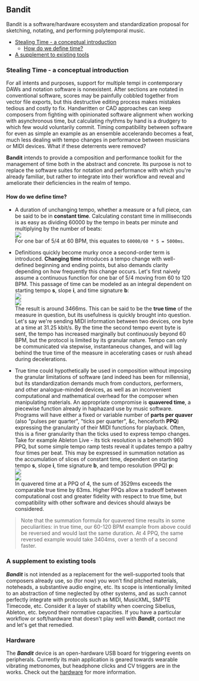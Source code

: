 ## Bandit
Bandit is a software/hardware ecosystem and standardization proposal for sketching, notating, and performing polytemporal music.

- [Stealing Time - a conceptual introduction](#stealing-time-a-conceptual-introduction)
    - [How do we define time?](#how-do-we-define-time) 
- [A supplement to existing tools](#a-supplement-to-existing-tools)

### Stealing Time - a conceptual introduction
For all intents and purposes, support for multiple tempi in contemporary DAWs and notation software is nonexistent. After sections are notated in conventional software, scores may be painfully cobbled together from vector file exports, but this destructive editing process makes mistakes tedious and costly to fix. Handwritten or CAD approaches can keep composers from fighting with opinionated software alignment when working with asynchronous time, but calculating rhythms by hand is a drudgery to which few would voluntarily commit. Timing compatibility between software for even as simple an example as an ensemble accelerando becomes a feat, much less dealing with tempo changes in performance between musicians or MIDI devices. What if these deterrents were removed?<br>

**Bandit** intends to provide a composition and performance toolkit for the management of time both in the abstract and concrete. Its purpose is not to replace the software suites for notation and performance with which you're already familiar, but rather to integrate into their workflow and reveal and ameliorate their deficiencies in the realm of tempo.

#### How do we define time?
- A duration of unchanging tempo, whether a measure or a full piece, can be said to be in __constant time__. Calculating constant time in milliseconds is as easy as dividing 60000 by the tempo in beats per minute and multiplying by the number of beats:<br>
<img src="https://render.githubusercontent.com/render/math?math=\delta=60000/t*b"><br>
For one bar of 5/4 at 60 BPM, this equates to `60000/60 * 5 = 5000ms`.

- Definitions quickly become murky once a second-order term is introduced. __Changing time__ introduces a tempo change with well-defined beginning and ending points, but also demands clarity depending on how frequently this change occurs. Let's first naively assume a continuous function for one bar of 5/4 moving from 60 to 120 BPM. This passage of time can be modeled as an integral dependent on starting tempo __s__, slope __i__, and time signature __b__:<br>
<img src="https://render.githubusercontent.com/render/math?math=\int_{0}^{b} 60000/(ix/b+s) dx"><br>
<img src="https://render.githubusercontent.com/render/math?math=\int_{0}^{b} 60000/((120-60)x/b+60) dx=3465.7"><br>
The result is around 3466ms. This can be said to be the __true time__ of the measure in question, but its usefulness is quickly brought into question. Let's say we're sending MIDI information between two devices, one byte at a time at 31.25 kbit/s. By the time the second tempo event byte is sent, the tempo has increased marginally but continuously beyond 60 BPM, but the protocol is limited by its granular nature. Tempo can only be communicated via stepwise, instantaneous changes, and will lag behind the true time of the measure in accelerating cases or rush ahead during decelerations.

- True time could hypothetically be used in composition without imposing the granular limitations of software (and indeed has been for millennia), but its standardization demands much from conductors, performers, and other analogue-minded devices, as well as an inconvenient computational and mathematical overhead for the composer when manipulating materials. An appropriate compromise is __quavered time__, a piecewise function already in haphazard use by music software. Programs will have either a fixed or variable number of __parts per quaver__ (also "pulses per quarter", "ticks per quarter", &c, henceforth **PPQ**) expressing the granularity of their MIDI functions for playback. Often, this is a finer granularity than the ticks used to express tempo changes. Take for example Ableton Live - its tick resolution is a behemoth 960 PPQ, but some simple tempo ramp tests reveal it updates tempo a paltry four times per beat. This may be expressed in summation notation as the accumulation of slices of constant time, dependent on starting tempo __s__, slope __i__, time signature __b__, and tempo resolution (PPQ) __p__:<br>
<img src="https://render.githubusercontent.com/render/math?math=$$\sum_{t=0}^{b*p-1} 60000/p/(s + it/(b*p))$$"><br>
<img src="https://render.githubusercontent.com/render/math?math=$$\sum_{t=0}^{5*4-1} 60000/p/(60 + 60t/(5*4)) \approx 3529.02$$"><br>
In quavered time at a PPQ of 4, the sum of 3529ms exceeds the comparable true time by 63ms. Higher PPQs allow a tradeoff between computational cost and greater fidelity with respect to true time, but compatibility with other software and devices should always be considered.

>Note that the summation formula for quavered time results in some peculiarities: in true time, our 60-120 BPM example from above could be reversed and would last the same duration. At 4 PPQ, the same reversed example would take 3404ms, over a tenth of a second faster.

### A supplement to existing tools

***Bandit*** is not intended as a replacement for the well-supported tools that composers already use, so (for now) you won't find pitched materials, noteheads, a substantive audio engine, etc. Its scope is intentionally limited to an abstraction of time neglected by other systems, and as such cannot perfectly integrate with protocols such as MIDI, MusicXML, SMPTE Timecode, etc. Consider it a layer of stability when coercing Sibelius, Ableton, etc. beyond their normative capacities. If you have a particular workflow or soft/hardware that doesn't play well with ***Bandit***, contact me and let's get that remedied.

### Hardware

The ***Bandit*** device is an open-hardware USB board for triggering events on peripherals. Currently its main application is geared towards wearable vibrating metronomes, but headphone clicks and CV triggers are in the works. Check out the [hardware](https://github.com/ultraturtle0/timebandit/hardware) for more information.

